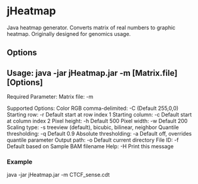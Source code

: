 # jHeatmap
Java heatmap generator. Converts matrix of real numbers to graphic heatmap. Originally designed for genomics usage.

## Options
Usage: java -jar jHeatmap.jar -m [Matrix.file] [Options]
-----------------------------------------
Required Parameter:
Matrix file:		-m

Supported Options:
Color RGB comma-delimited:	-C	(Default 255,0,0)
Starting row:		-r	Default start at row index 1
Starting column:	-c	Default start at column index 2
Pixel height:		-h	Default 500
Pixel width:		-w	Default 200
Scaling type:		-s	treeview (default), bicubic, bilinear, neighbor
Quantile thresholding:	-q	Default 0.9
Absolute thresholding:	-a	Default off, overrides quantile parameter
Output path:		-o	Default current directory
File ID:		-f	Default based on Sample BAM filename
Help:			-H	Print this message

### Example
java -jar jHeatmap.jar -m CTCF_sense.cdt
